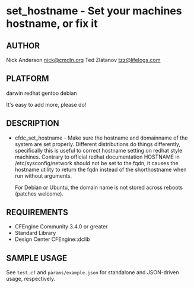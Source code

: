 # set_hostname - Set your machines hostname, or fix it
## AUTHOR
Nick Anderson <nick@cmdln.org>
Ted Zlatanov <tzz@lifelogs.com>

## PLATFORM
darwin
redhat
gentoo
debian

It's easy to add more, please do!

## DESCRIPTION
* cfdc_set_hostname - Make sure the hostname and domainname of the system are set
  properly. Different distributions do things differently, specifically this
  is useful to correct hostname setting on redhat style machines. Contrary to
  official redhat documentation HOSTNAME in /etc/sysconfig/network should not
  be set to the fqdn, it causes the hostname utility to return the fqdn
  instead of the shorthostname when run without arguments.

  For Debian or Ubuntu, the domain name is not stored across reboots
  (patches welcome).

## REQUIREMENTS
* CFEngine Community 3.4.0 or greater
* Standard Library
* Design Center CFEngine::dclib

## SAMPLE USAGE
See `test.cf` and `params/example.json` for standalone and JSON-driven usage, respectively.
